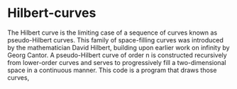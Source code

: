 ﻿# Hilbert-curves
The Hilbert curve is the limiting case of a sequence of curves known as pseudo-Hilbert curves. This family of space-filling curves was introduced by the mathematician David Hilbert, building upon earlier work on infinity by Georg Cantor. A pseudo-Hilbert curve of order n is constructed recursively from lower-order curves and serves to progressively fill a two-dimensional space in a continuous manner.
This code is a program that draws those curves, 
